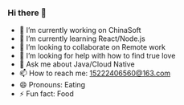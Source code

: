 ### Hi there 👋

- 🔭 I’m currently working on ChinaSoft
- 🌱 I’m currently learning React/Node.js
- 👯 I’m looking to collaborate on Remote work
- 🤔 I’m looking for help with how to find true love
- 💬 Ask me about Java/Cloud Native
- 📫 How to reach me: 15222406560@163.com
- 😄 Pronouns: Eating
- ⚡ Fun fact: Food
